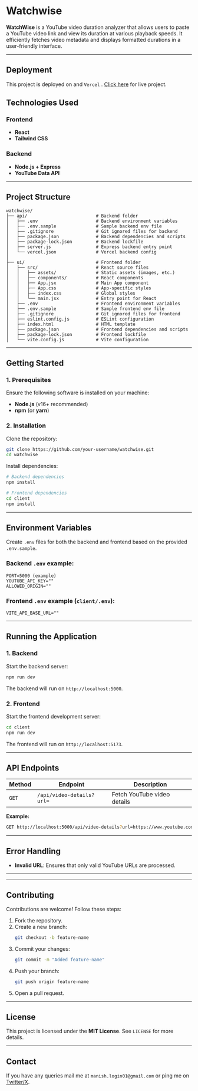 # **Watchwise**

**WatchWise** is a YouTube video duration analyzer that allows users to paste a YouTube video link and view its duration at various playback speeds. It efficiently fetches video metadata and displays formatted durations in a user-friendly interface.


---

## **Deployment**

This project is deployed on and `Vercel` . [Click here](https://watchwise-yt.vercel.app) for live project.

## **Technologies Used**

### **Frontend**
- **React**
- **Tailwind CSS**

### **Backend**
- **Node.js + Express**
- **YouTube Data API**

---

## **Project Structure**
```plaintext
watchwise/
├── api/                          # Backend folder
│   ├── .env                      # Backend environment variables
│   ├── .env.sample               # Sample backend env file
│   ├── .gitignore                # Git ignored files for backend
│   ├── package.json              # Backend dependencies and scripts
│   ├── package-lock.json         # Backend lockfile
│   ├── server.js                 # Express backend entry point
│   └── vercel.json               # Vercel backend config
│
├── ui/                           # Frontend folder
│   ├── src/                      # React source files
│   │   ├── assets/               # Static assets (images, etc.)
│   │   ├── components/           # React components
│   │   ├── App.jsx               # Main App component
│   │   ├── App.css               # App-specific styles
│   │   ├── index.css             # Global styles
│   │   └── main.jsx              # Entry point for React
│   ├── .env                      # Frontend environment variables
│   ├── .env.sample               # Sample frontend env file
│   ├── .gitignore                # Git ignored files for frontend
│   ├── eslint.config.js          # ESLint configuration
│   ├── index.html                # HTML template
│   ├── package.json              # Frontend dependencies and scripts
│   ├── package-lock.json         # Frontend lockfile
│   └── vite.config.js            # Vite configuration

```

---

## **Getting Started**

### **1. Prerequisites**
Ensure the following software is installed on your machine:
- **Node.js** (v16+ recommended)
- **npm** (or **yarn**)

### **2. Installation**
Clone the repository:
```bash
git clone https://github.com/your-username/watchwise.git
cd watchwise
```

Install dependencies:
```bash
# Backend dependencies
npm install

# Frontend dependencies
cd client
npm install
```

---

## **Environment Variables**
Create `.env` files for both the backend and frontend based on the provided `.env.sample`.  

### Backend `.env` example:
```env
PORT=5000 (example)
YOUTUBE_API_KEY=""
ALLOWED_ORIGIN=""
```

### Frontend `.env` example (`client/.env`):
```env
VITE_API_BASE_URL=""
```

---

## **Running the Application**

### **1. Backend**
Start the backend server:
```bash
npm run dev
```
The backend will run on `http://localhost:5000`.

### **2. Frontend**
Start the frontend development server:
```bash
cd client
npm run dev
```
The frontend will run on `http://localhost:5173`.

---

## **API Endpoints**
| **Method** | **Endpoint**              | **Description**             |
| ---------- | ------------------------- | --------------------------- |
| `GET`      | `/api/video-details?url=` | Fetch YouTube video details |

**Example:**
```bash
GET http://localhost:5000/api/video-details?url=https://www.youtube.com/watch?v=exampleID
```

---

## **Error Handling**
- **Invalid URL**: Ensures that only valid YouTube URLs are processed.


---


---

## **Contributing**
Contributions are welcome! Follow these steps:
1. Fork the repository.
2. Create a new branch:
   ```bash
   git checkout -b feature-name
   ```
3. Commit your changes:
   ```bash
   git commit -m "Added feature-name"
   ```
4. Push your branch:
   ```bash
   git push origin feature-name
   ```
5. Open a pull request.

---

## **License**
This project is licensed under the **MIT License**. See `LICENSE` for more details.

---

## **Contact**

If you have any queries mail me at `manish.login01@gmail.com` or ping me on [Twitter/X](https://x.com/_manishmk).
